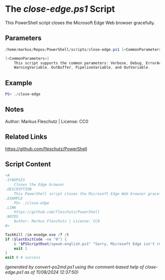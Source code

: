 The *close-edge.ps1* Script
===========================

This PowerShell script closes the Microsoft Edge Web browser gracefully.

Parameters
----------
```powershell
/home/markus/Repos/PowerShell/scripts/close-edge.ps1 [<CommonParameters>]

[<CommonParameters>]
    This script supports the common parameters: Verbose, Debug, ErrorAction, ErrorVariable, WarningAction, 
    WarningVariable, OutBuffer, PipelineVariable, and OutVariable.
```

Example
-------
```powershell
PS> ./close-edge

```

Notes
-----
Author: Markus Fleschutz | License: CC0

Related Links
-------------
https://github.com/fleschutz/PowerShell

Script Content
--------------
```powershell
<#
.SYNOPSIS
	Closes the Edge browser
.DESCRIPTION
	This PowerShell script closes the Microsoft Edge Web browser gracefully.
.EXAMPLE
	PS> ./close-edge
.LINK
	https://github.com/fleschutz/PowerShell
.NOTES
	Author: Markus Fleschutz | License: CC0
#>

TaskKill /im msedge.exe /f /t
if ($lastExitCode -ne "0") {
	& "$PSScriptRoot/speak-english.ps1" "Sorry, Microsoft Edge isn't running."
	exit 1
}
exit 0 # success
```

*(generated by convert-ps2md.ps1 using the comment-based help of close-edge.ps1 as of 11/08/2024 12:37:50)*
